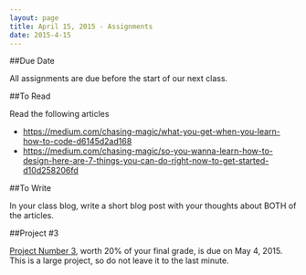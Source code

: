 ```yaml
---
layout: page
title: April 15, 2015 - Assignments
date: 2015-4-15
---
```


##Due Date

All assignments are due before the start of our next class.

##To Read

Read the following articles

- https://medium.com/chasing-magic/what-you-get-when-you-learn-how-to-code-d6145d2ad168
- https://medium.com/chasing-magic/so-you-wanna-learn-how-to-design-here-are-7-things-you-can-do-right-now-to-get-started-d10d258206fd

##To Write

In your class blog, write a short blog post with your thoughts about BOTH of the articles.

##Project #3

[Project Number 3](2015-04-01-project3.html), worth 20% of your final grade, is due on May 4, 2015.  This is a large project, so do not leave it to the last minute.